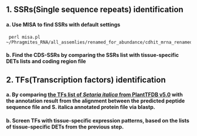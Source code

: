 ## 1. SSRs(Single sequence repeats) identification 

#### a. Use MISA to find SSRs with default settings

	 perl misa.pl ~/Phragmites_RNA/all_assemlies/renamed_for_abundance/cdhit_mrna_renamed.fa
   
#### b. Find the CDS-SSRs by comparing the SSRs list with tissue-specific DETs lists and coding region file

## 2. TFs(Transcription factors) identification

#### a. By comparing [the TFs list of *Setaria italica* from PlantTFDB v5.0](http://planttfdb.gao-lab.org/download/TF_list/Sit_TF_list.txt.gz) with the annotation result from the alignment between the predicted peptide sequence file and S. italica annotated protein file via blastp.

#### b. Screen TFs with tissue-specific expression patterns, based on the lists of tissue-specific DETs from the previous step.
